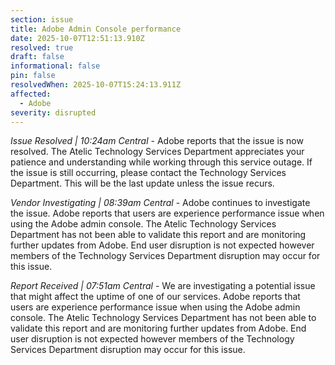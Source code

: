 ```yaml
---
section: issue
title: Adobe Admin Console performance
date: 2025-10-07T12:51:13.910Z
resolved: true
draft: false
informational: false
pin: false
resolvedWhen: 2025-10-07T15:24:13.911Z
affected:
  - Adobe
severity: disrupted
---
```

*Issue Resolved | 10:24am Central* - Adobe reports that the issue is now resolved. The Atelic Technology Services Department appreciates your patience and understanding while working through this service outage. If the issue is still occurring, please contact the Technology Services Department. This will be the last update unless the issue recurs.

*Vendor Investigating | 08:39am Central* - Adobe continues to investigate the issue. Adobe reports that users are experience performance issue when using the Adobe admin console. The Atelic Technology Services Department has not been able to validate this report and are monitoring further updates from Adobe. End user disruption is not expected however members of the Technology Services Department disruption may occur for this issue.

*Report Received | 07:51am Central* - We are investigating a potential issue that might affect the uptime of one of our services. Adobe reports that users are experience performance issue when using the Adobe admin console. The Atelic Technology Services Department has not been able to validate this report and are monitoring further updates from Adobe. End user disruption is not expected however members of the Technology Services Department disruption may occur for this issue.